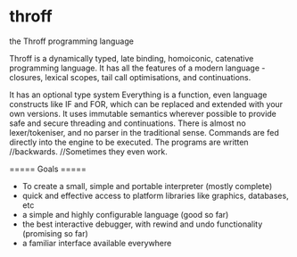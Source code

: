 # throff
the Throff programming language


Throff is a dynamically typed, late binding, homoiconic, catenative programming language.  It has all the features of a modern language - closures, lexical scopes, tail call optimisations, and continuations. 

It has an optional type system  Everything is a function, even language constructs like IF and FOR, which can be replaced and extended with your own versions.  It uses immutable semantics wherever possible to provide safe and secure threading and continuations.  There is almost no lexer/tokeniser, and no parser in the traditional sense.  Commands are fed directly into the engine to be executed.  The programs are written //backwards. //Sometimes they even work.

===== Goals =====

* To create a small, simple and portable interpreter (mostly complete)
* quick and effective access to platform libraries like graphics, databases, etc
* a simple and highly configurable language (good so far)
* the best interactive debugger, with rewind and undo functionality (promising so far)
* a familiar interface available everywhere
